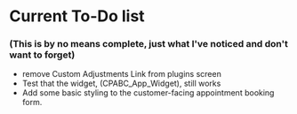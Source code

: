 # Current To-Do list
### (This is by no means complete, just what I've noticed and don't want to forget)

* remove Custom Adjustments Link from plugins screen
* Test that the widget, (CPABC_App_Widget), still works
* Add some basic styling to the customer-facing appointment booking form.